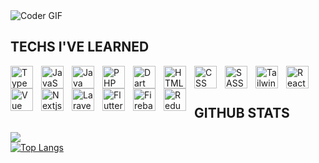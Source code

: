 <img align="center" alt="Coder GIF" src="https://indoanalytica.com/static/images/bannerr.gif" />

<br/>

<h2>TECHS I'VE LEARNED</h2>
<!--   typescript -->
  <img align="left" alt="TypeScript" width="36px" src="https://cdn.jsdelivr.net/gh/devicons/devicon/icons/typescript/typescript-original.svg" style="padding-right:10px;" />
<!--   javascript -->
  <img align="left" alt="JavaScript" width="36px" src="https://cdn.jsdelivr.net/gh/devicons/devicon/icons/javascript/javascript-original.svg" style="padding-right:10px;" />
<!--   java -->
  <img align="left" alt="Java" width="36px" src="https://cdn.jsdelivr.net/gh/devicons/devicon/icons/java/java-original.svg" style="padding-right:10px;" />
<!--   php -->
  <img align="left" alt="PHP" width="36px" src="https://cdn.jsdelivr.net/gh/devicons/devicon/icons/php/php-plain.svg" style="padding-right:10px;" />
<!--   dart -->
  <img align="left" alt="Dart" width="36px" src="https://cdn.jsdelivr.net/gh/devicons/devicon/icons/dart/dart-original.svg" style="padding-right:10px;" />
<!--   html -->
  <img align="left" alt="HTML" width="36px" src="https://cdn.jsdelivr.net/gh/devicons/devicon/icons/html5/html5-original.svg" style="padding-right:10px;" />
<!--   css -->
  <img align="left" alt="CSS" width="36px" src="https://cdn.jsdelivr.net/gh/devicons/devicon/icons/css3/css3-original.svg" style="padding-right:10px;" />
<!--   sass -->
  <img align="left" alt="SASS" width="36px" src="https://cdn.jsdelivr.net/gh/devicons/devicon/icons/sass/sass-original.svg" style="padding-right:10px;" />
<!--   tailwind -->
  <img align="left" alt="Tailwind" width="36px" src="https://cdn.jsdelivr.net/gh/devicons/devicon/icons/tailwindcss/tailwindcss-plain.svg" style="padding-right:10px;" />
<!--   react -->
  <img align="left" alt="React" width="36px" src="https://cdn.jsdelivr.net/gh/devicons/devicon/icons/react/react-original.svg" style="padding-right:10px;" />
<!--  vue -->
  <img align="left" alt="Vue" width="36px" src="https://www.vectorlogo.zone/logos/vuejs/vuejs-icon.svg" style="padding-right:10px;" />
<!--   nextjs -->
  <img align="left" alt="Nextjs" width="36px" src="https://cdn.jsdelivr.net/gh/devicons/devicon/icons/nextjs/nextjs-original.svg" style="padding-right:10px;" />
<!--  laravel -->
  <img align="left" alt="Laravel" width="36px" src="https://cdn.worldvectorlogo.com/logos/laravel-2.svg" style="padding-right:10px;" />
<!--   flutter -->
  <img align="left" alt="Flutter" width="36px" src="https://cdn.jsdelivr.net/gh/devicons/devicon/icons/flutter/flutter-original.svg" style="padding-right:10px;" />
<!--   firebase -->
  <img align="left" alt="Firebase" width="36px" src="https://www.vectorlogo.zone/logos/firebase/firebase-icon.svg" style="padding-right:10px;" />
<!--   redux -->
  <img align="left" alt="Redux" width="36px" src="https://cdn.jsdelivr.net/gh/devicons/devicon/icons/redux/redux-original.svg" style="padding-right:10px;" />

<br/>
<br/>

## <h2>GITHUB STATS</h2>
![](https://github-readme-streak-stats.herokuapp.com/?user=LeonardTarigan&theme=radical&hide_border=true)<br/>
[![Top Langs](https://github-readme-stats.vercel.app/api/top-langs/?username=LeonardTarigan&langs_count=10&layout=donut&theme=radical&hide_border=true&rank_icon=github&show_icons=true)](https://github.com/anuraghazra/github-readme-stats)
